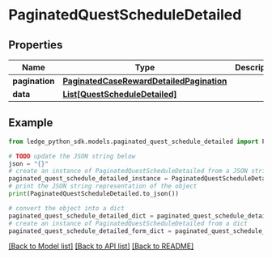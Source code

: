 # PaginatedQuestScheduleDetailed


## Properties

Name | Type | Description | Notes
------------ | ------------- | ------------- | -------------
**pagination** | [**PaginatedCaseRewardDetailedPagination**](PaginatedCaseRewardDetailedPagination.md) |  | 
**data** | [**List[QuestScheduleDetailed]**](QuestScheduleDetailed.md) |  | 

## Example

```python
from ledge_python_sdk.models.paginated_quest_schedule_detailed import PaginatedQuestScheduleDetailed

# TODO update the JSON string below
json = "{}"
# create an instance of PaginatedQuestScheduleDetailed from a JSON string
paginated_quest_schedule_detailed_instance = PaginatedQuestScheduleDetailed.from_json(json)
# print the JSON string representation of the object
print(PaginatedQuestScheduleDetailed.to_json())

# convert the object into a dict
paginated_quest_schedule_detailed_dict = paginated_quest_schedule_detailed_instance.to_dict()
# create an instance of PaginatedQuestScheduleDetailed from a dict
paginated_quest_schedule_detailed_form_dict = paginated_quest_schedule_detailed.from_dict(paginated_quest_schedule_detailed_dict)
```
[[Back to Model list]](../README.md#documentation-for-models) [[Back to API list]](../README.md#documentation-for-api-endpoints) [[Back to README]](../README.md)


